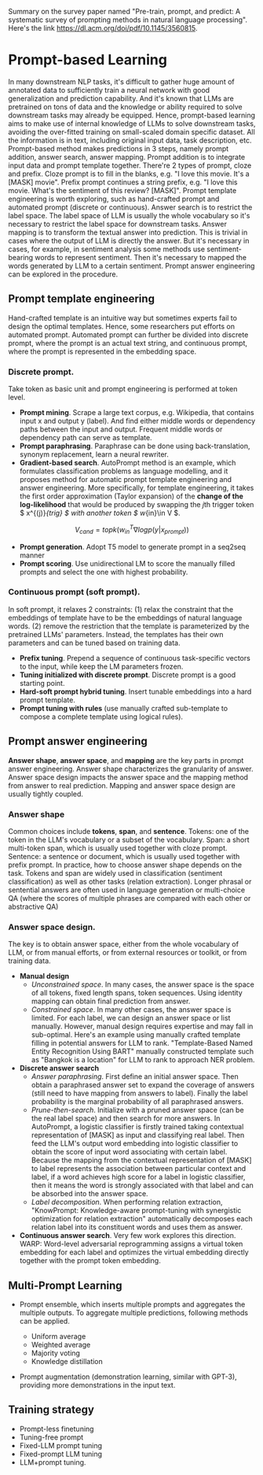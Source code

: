 Summary on the survey paper named "Pre-train, prompt, and predict: A systematic survey of prompting methods in natural language processing". Here's the link https://dl.acm.org/doi/pdf/10.1145/3560815.

# Prompt-based Learning
In many downstream NLP tasks, it's difficult to gather huge amount of annotated data to sufficiently train a neural network with good generalization and prediction capability. And it's known that LLMs are pretrained on tons of data and the knowledge or ability required to solve downstream tasks may already be equipped. Hence, prompt-based learning aims to make use of internal knowledge of LLMs to solve downstream tasks, avoiding the over-fitted training on small-scaled domain specific dataset.
All the information is in text, including original input data, task description, etc. Prompt-based method makes predictions in 3 steps, namely prompt addition, answer search, answer mapping. Prompt addition is to integrate input data  and prompt template together. There're 2 types of prompt, cloze and prefix. Cloze prompt is to fill in the blanks, e.g. "I love this movie. It's a [MASK] movie". Prefix prompt continues a string prefix, e.g. "I love this movie. What's the sentiment of this review? [MASK]". Prompt template engineering is worth exploring, such as hand-crafted prompt and automated prompt (discrete or continuous). Answer search is to restrict the label space. The label space of LLM is usually the whole vocabulary so it's necessary to restrict the label space for downstream tasks. Answer mapping is to transform the textual answer into prediction. This is trivial in cases where the output of LLM is directly the answer. But it's necessary in cases, for example, in sentiment analysis some methods use sentiment-bearing words to represent sentiment. Then it's necessary to mapped the words generated by LLM to a certain sentiment. Prompt answer engineering can be explored in the procedure.

## Prompt template engineering
Hand-crafted template is an intuitive way but sometimes experts fail to design the optimal templates. Hence, some researchers put efforts on automated prompt. Automated prompt can further be divided into discrete prompt, where the prompt is an actual text string, and continuous prompt, where the prompt is represented in the embedding space. 

### Discrete prompt.
Take token as basic unit and prompt engineering is performed at token level. 

- **Prompt mining**. Scrape a large text corpus, e.g. Wikipedia, that contains input x and output y (label). And find either middle words or dependency paths between the input and output. Frequent middle words or dependency path can serve as template.
- **Prompt paraphrasing**. Paraphrase can be done using back-translation, synonym replacement, learn a neural rewriter. 
- **Gradient-based search**. AutoPrompt method is an example, which formulates classification problems as language modelling, and it proposes method for automatic prompt template engineering and answer engineering. More specifically, for template engineering, it takes the first order approximation (Taylor expansion) of the **change of the log-likelihood** that would be produced by swapping the *j*th trigger token $ x^{(j)}_{trig} $ with another token $ w_{in}\in V $.

$$V_{cand} = topk(w^T_{in}\nabla logp(y|x_{prompt}))$$

- **Prompt generation**. Adopt T5 model to generate prompt in a seq2seq manner
- **Prompt scoring**. Use unidirectional LM to score the manually filled prompts and select the one with highest probability.

### Continuous prompt (soft prompt). 
In soft prompt, it relaxes 2 constraints: (1) relax the constraint that the embeddings of template have to be the embeddings of natural language words. (2) remove the restriction that the template is parameterized by the pretrained LLMs' parameters. Instead, the templates has their own parameters and can be tuned based on training data. 
- **Prefix tuning**. Prepend a sequence of continuous task-specific vectors to the input, while keep the LM parameters frozen.
- **Tuning initialized with discrete prompt**. Discrete prompt is a good starting point.
- **Hard-soft prompt hybrid tuning**. Insert tunable embeddings into a hard prompt template.
- **Prompt tuning with rules** (use manually crafted sub-template to compose a complete template using logical rules).


## Prompt answer engineering
**Answer shape**, **answer space**, and **mapping** are the key parts in prompt answer engineering. Answer shape characterizes the granularity of answer. Answer space design impacts the answer space and the mapping method from answer to real prediction. Mapping and answer space design are usually tightly coupled.

### Answer shape
Common choices include **tokens**, **span**, and **sentence**. Tokens: one of the token in the LLM's vocabulary or a subset of the vocabulary. Span: a short multi-token span, which is usually used together with cloze prompt. Sentence: a sentence or document, which is usually used together with prefix prompt. In practice, how to choose answer shape depends on the task. Tokens and span are widely used in classification (sentiment classification) as well as other tasks (relation extraction). Longer phrasal or sentential answers are often used in language generation or multi-choice QA (where the scores of multiple phrases are compared with each other or abstractive QA)

### Answer space design. 
The key is to obtain answer space, either from the whole vocabulary of LLM, or from manual efforts, or from external resources or toolkit, or from training data.
- **Manual design**
    - *Unconstrained space*.
    In many cases, the answer space is the space of all tokens, fixed length spans, token sequences. Using identity mapping can obtain final prediction from answer.
	- *Constrained space*.
    In many other cases, the answer space is limited. For each label, we can design an answer space or list manually. However, manual design requires expertise and may fall in sub-optimal. Here's an example using manually crafted template filling in potential answers for LLM to rank. "Template-Based Named Entity Recognition Using BART" manually constructed template such as "Bangkok is a location" for LLM to rank to approach NER problem.
- **Discrete answer search**
	- *Answer paraphrasing*. First define an initial answer space. Then obtain a paraphrased answer set to expand the coverage of answers (still need to have mapping from answers to label). Finally the label probability is the marginal probability of all paraphrased answers.
	- *Prune-then-search*.
	Initialize with a pruned answer space (can be the real label space) and then search for more answers. In AutoPrompt, a logistic classifier is firstly trained taking contextual representation of [MASK] as input and classifying real label. Then feed the LLM's output word embedding into logistic classifier to obtain the score of input word associating with certain label. Because the mapping from the contextual representation of [MASK] to label represents the association between particular context and label, if a word achieves high score for a label in logistic classifier, then it means the word is strongly associated with that label and can be absorbed into the answer space.
	- *Label decomposition*.
	When performing relation extraction, "KnowPrompt: Knowledge-aware prompt-tuning with synergistic optimization for relation extraction" automatically decomposes each relation label into its constituent words and uses them as answer.
- **Continuous answer search**. Very few work explores this direction. WARP: Word-level adversarial reprogramming assigns a virtual token embedding for each label and optimizes the virtual embedding directly together with the prompt token embedding.
	
## Multi-Prompt Learning
- Prompt ensemble, which inserts multiple prompts and aggregates the multiple outputs. To aggregate multiple predictions, following methods can be applied.
    - Uniform average
    - Weighted average
    - Majority voting
    - Knowledge distillation

- Prompt augmentation (demonstration learning, similar with GPT-3), providing more demonstrations in the input text.

## Training strategy
- Prompt-less finetuning
- Tuning-free prompt
- Fixed-LLM prompt tuning
- Fixed-prompt LLM tuning
- LLM+prompt tuning.